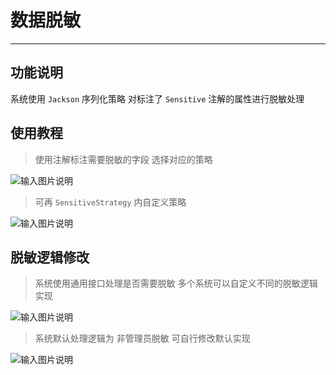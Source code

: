 # 数据脱敏
- - -
## 功能说明

系统使用 `Jackson` 序列化策略 对标注了 `Sensitive` 注解的属性进行脱敏处理

## 使用教程

> 使用注解标注需要脱敏的字段 选择对应的策略

![输入图片说明](https://images.gitee.com/uploads/images/2022/0527/105325_3740cbf1_1766278.png "屏幕截图.png")

> 可再 `SensitiveStrategy` 内自定义策略

![输入图片说明](https://images.gitee.com/uploads/images/2022/0527/105417_25916103_1766278.png "屏幕截图.png")

## 脱敏逻辑修改

> 系统使用通用接口处理是否需要脱敏 多个系统可以自定义不同的脱敏逻辑实现

![输入图片说明](https://images.gitee.com/uploads/images/2022/0527/105641_6d978f2a_1766278.png "屏幕截图.png")

> 系统默认处理逻辑为 非管理员脱敏 可自行修改默认实现

![输入图片说明](https://images.gitee.com/uploads/images/2022/0527/105819_1d32091c_1766278.png "屏幕截图.png")



